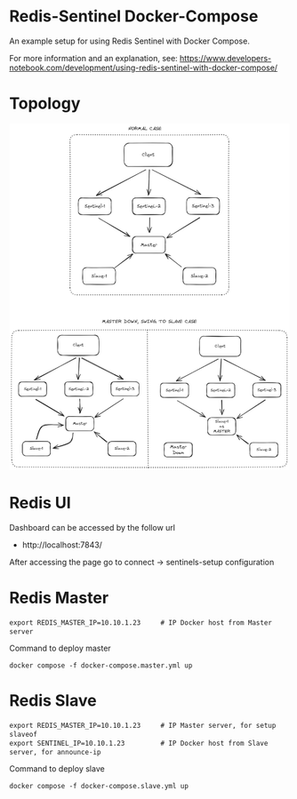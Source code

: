 # Redis-Sentinel Docker-Compose

An example setup for using Redis Sentinel with Docker Compose.

For more information and an explanation, see: https://www.developers-notebook.com/development/using-redis-sentinel-with-docker-compose/

# Topology

![Redis Sentinel - Topology](redis-sentinel.png)

# Redis UI

Dashboard can be accessed by the follow url
- http://localhost:7843/

After accessing the page go to connect -> sentinels-setup configuration


# Redis Master

```
export REDIS_MASTER_IP=10.10.1.23     # IP Docker host from Master server
```

Command to deploy master

```
docker compose -f docker-compose.master.yml up
```

# Redis Slave

```
export REDIS_MASTER_IP=10.10.1.23     # IP Master server, for setup slaveof
export SENTINEL_IP=10.10.1.23         # IP Docker host from Slave server, for announce-ip
```

Command to deploy slave

```
docker compose -f docker-compose.slave.yml up
```